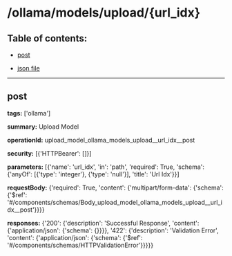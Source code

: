 # /ollama/models/upload/{url_idx}

## Table of contents:
- [post](#post)

- [json file](./_ollama_models_upload_{url_idx}.json)

---
<a name="post"></a>
## post

**tags:** ['ollama']

**summary:** Upload Model

**operationId:** upload_model_ollama_models_upload__url_idx__post

**security:** [{'HTTPBearer': []}]

**parameters:** [{'name': 'url_idx', 'in': 'path', 'required': True, 'schema': {'anyOf': [{'type': 'integer'}, {'type': 'null'}], 'title': 'Url Idx'}}]

**requestBody:** {'required': True, 'content': {'multipart/form-data': {'schema': {'$ref': '#/components/schemas/Body_upload_model_ollama_models_upload__url_idx__post'}}}}

**responses:** {'200': {'description': 'Successful Response', 'content': {'application/json': {'schema': {}}}}, '422': {'description': 'Validation Error', 'content': {'application/json': {'schema': {'$ref': '#/components/schemas/HTTPValidationError'}}}}}

